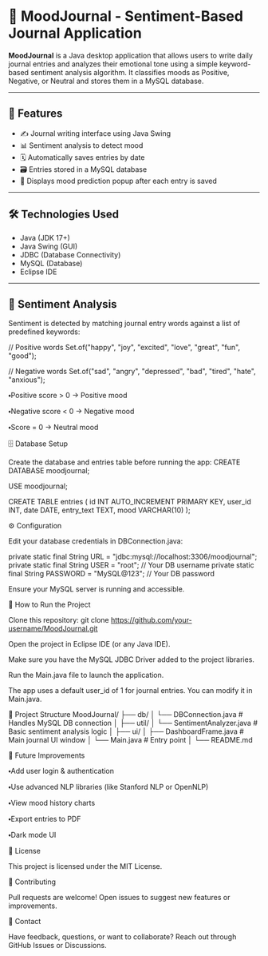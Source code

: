# 🧠 MoodJournal - Sentiment-Based Journal Application

**MoodJournal** is a Java desktop application that allows users to write daily journal entries and analyzes their emotional tone using a simple keyword-based sentiment analysis algorithm. It classifies moods as Positive, Negative, or Neutral and stores them in a MySQL database.

---

## 📌 Features

- ✍️ Journal writing interface using Java Swing
- 📊 Sentiment analysis to detect mood
- 🗓️ Automatically saves entries by date
- 🗃️ Entries stored in a MySQL database
- 💬 Displays mood prediction popup after each entry is saved

---

## 🛠 Technologies Used

- Java (JDK 17+)
- Java Swing (GUI)
- JDBC (Database Connectivity)
- MySQL (Database)
- Eclipse IDE

---

## 🧠 Sentiment Analysis

Sentiment is detected by matching journal entry words against a list of predefined keywords:

// Positive words
Set.of("happy", "joy", "excited", "love", "great", "fun", "good");

// Negative words
Set.of("sad", "angry", "depressed", "bad", "tired", "hate", "anxious");

⬩Positive score > 0 → Positive mood

⬩Negative score < 0 → Negative mood

⬩Score = 0 → Neutral mood

🗄️ Database Setup

Create the database and entries table before running the app:
CREATE DATABASE moodjournal;

USE moodjournal;

CREATE TABLE entries (
    id INT AUTO_INCREMENT PRIMARY KEY,
    user_id INT,
    date DATE,
    entry_text TEXT,
    mood VARCHAR(10)
);

⚙️ Configuration

Edit your database credentials in DBConnection.java:

private static final String URL = "jdbc:mysql://localhost:3306/moodjournal";
private static final String USER = "root";  // Your DB username
private static final String PASSWORD = "MySQL@123";  // Your DB password

Ensure your MySQL server is running and accessible.

🚀 How to Run the Project

Clone this repository:
git clone https://github.com/your-username/MoodJournal.git

Open the project in Eclipse IDE (or any Java IDE).

Make sure you have the MySQL JDBC Driver added to the project libraries.

Run the Main.java file to launch the application.

The app uses a default user_id of 1 for journal entries. You can modify it in Main.java.

📁 Project Structure
MoodJournal/
├── db/
│   └── DBConnection.java          # Handles MySQL DB connection
│
├── util/
│   └── SentimentAnalyzer.java    # Basic sentiment analysis logic
│
├── ui/
│   ├── DashboardFrame.java       # Main journal UI window
│   └── Main.java                 # Entry point
│
└── README.md

🔮 Future Improvements

⬩Add user login & authentication

⬩Use advanced NLP libraries (like Stanford NLP or OpenNLP)

⬩View mood history charts

⬩Export entries to PDF

⬩Dark mode UI

📜 License

This project is licensed under the MIT License.

🤝 Contributing

Pull requests are welcome! Open issues to suggest new features or improvements.

💬 Contact

Have feedback, questions, or want to collaborate? Reach out through GitHub Issues or Discussions.

